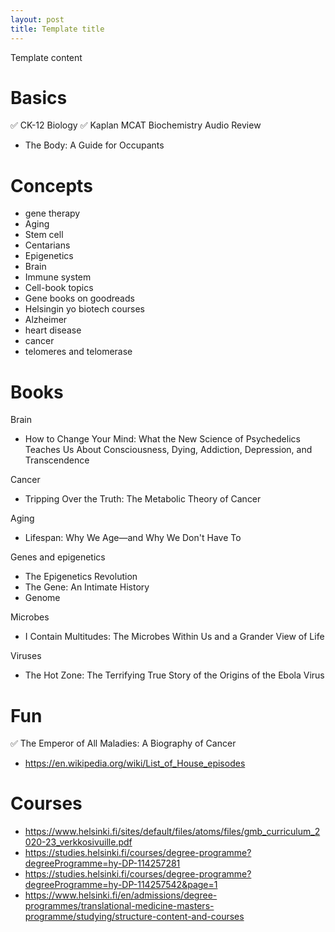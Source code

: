 ```yaml
---
layout: post
title: Template title
---
```


Template content

# Basics
✅ CK-12 Biology
✅ Kaplan MCAT Biochemistry Audio Review
- The Body: A Guide for Occupants

# Concepts
- gene therapy 
- Aging
- Stem cell
- Centarians
- Epigenetics
- Brain
- Immune system
- Cell-book topics
- Gene books on goodreads
- Helsingin yo biotech courses
- Alzheimer
- heart disease
- cancer
- telomeres and telomerase

# Books

Brain
- How to Change Your Mind: What the New Science of Psychedelics Teaches Us About Consciousness, Dying, Addiction, Depression, and Transcendence

Cancer
- Tripping Over the Truth: The Metabolic Theory of Cancer

Aging
- Lifespan: Why We Age—and Why We Don't Have To

Genes and epigenetics
- The Epigenetics Revolution
- The Gene: An Intimate History
- Genome

Microbes
- I Contain Multitudes: The Microbes Within Us and a Grander View of Life

Viruses
- The Hot Zone: The Terrifying True Story of the Origins of the Ebola Virus

# Fun
✅ The Emperor of All Maladies: A Biography of Cancer
- https://en.wikipedia.org/wiki/List_of_House_episodes


# Courses
- https://www.helsinki.fi/sites/default/files/atoms/files/gmb_curriculum_2020-23_verkkosivuille.pdf
- https://studies.helsinki.fi/courses/degree-programme?degreeProgramme=hy-DP-114257281
- https://studies.helsinki.fi/courses/degree-programme?degreeProgramme=hy-DP-114257542&page=1
- https://www.helsinki.fi/en/admissions/degree-programmes/translational-medicine-masters-programme/studying/structure-content-and-courses
